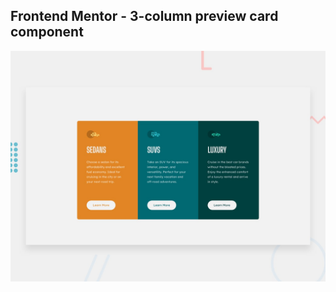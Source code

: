 ## Frontend Mentor - 3-column preview card component

![Design preview for the 3-column preview card component coding challenge](./design/desktop-preview.jpg)
